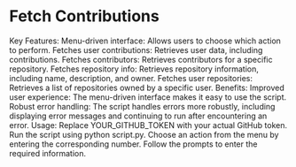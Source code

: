 # Fetch Contributions

Key Features:
Menu-driven interface: Allows users to choose which action to perform.
Fetches user contributions: Retrieves user data, including contributions.
Fetches contributors: Retrieves contributors for a specific repository.
Fetches repository info: Retrieves repository information, including name, description, and owner.
Fetches user repositories: Retrieves a list of repositories owned by a specific user.
Benefits:
Improved user experience: The menu-driven interface makes it easy to use the script.
Robust error handling: The script handles errors more robustly, including displaying error messages and continuing to run after encountering an error.
Usage:
Replace YOUR_GITHUB_TOKEN with your actual GitHub token.
Run the script using python script.py.
Choose an action from the menu by entering the corresponding number.
Follow the prompts to enter the required information.

